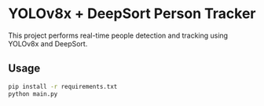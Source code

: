 # YOLOv8x + DeepSort Person Tracker

This project performs real-time people detection and tracking using YOLOv8x and DeepSort.

## Usage

```bash
pip install -r requirements.txt
python main.py
